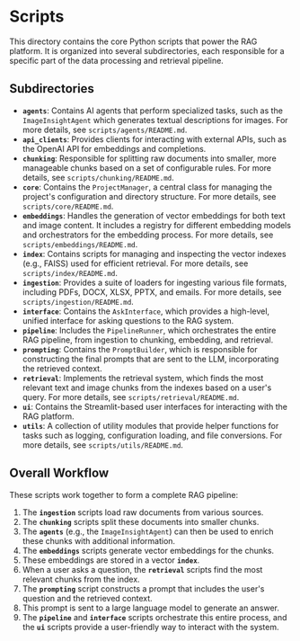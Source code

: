# Scripts

This directory contains the core Python scripts that power the RAG platform. It is organized into several subdirectories, each responsible for a specific part of the data processing and retrieval pipeline.

## Subdirectories

- **`agents`**: Contains AI agents that perform specialized tasks, such as the `ImageInsightAgent` which generates textual descriptions for images. For more details, see `scripts/agents/README.md`.
- **`api_clients`**: Provides clients for interacting with external APIs, such as the OpenAI API for embeddings and completions.
- **`chunking`**: Responsible for splitting raw documents into smaller, more manageable chunks based on a set of configurable rules. For more details, see `scripts/chunking/README.md`.
- **`core`**: Contains the `ProjectManager`, a central class for managing the project's configuration and directory structure. For more details, see `scripts/core/README.md`.
- **`embeddings`**: Handles the generation of vector embeddings for both text and image content. It includes a registry for different embedding models and orchestrators for the embedding process. For more details, see `scripts/embeddings/README.md`.
- **`index`**: Contains scripts for managing and inspecting the vector indexes (e.g., FAISS) used for efficient retrieval. For more details, see `scripts/index/README.md`.
- **`ingestion`**: Provides a suite of loaders for ingesting various file formats, including PDFs, DOCX, XLSX, PPTX, and emails. For more details, see `scripts/ingestion/README.md`.
- **`interface`**: Contains the `AskInterface`, which provides a high-level, unified interface for asking questions to the RAG system.
- **`pipeline`**: Includes the `PipelineRunner`, which orchestrates the entire RAG pipeline, from ingestion to chunking, embedding, and retrieval.
- **`prompting`**: Contains the `PromptBuilder`, which is responsible for constructing the final prompts that are sent to the LLM, incorporating the retrieved context.
- **`retrieval`**: Implements the retrieval system, which finds the most relevant text and image chunks from the indexes based on a user's query. For more details, see `scripts/retrieval/README.md`.
- **`ui`**: Contains the Streamlit-based user interfaces for interacting with the RAG platform.
- **`utils`**: A collection of utility modules that provide helper functions for tasks such as logging, configuration loading, and file conversions. For more details, see `scripts/utils/README.md`.

## Overall Workflow

These scripts work together to form a complete RAG pipeline:

1.  The **`ingestion`** scripts load raw documents from various sources.
2.  The **`chunking`** scripts split these documents into smaller chunks.
3.  The **`agents`** (e.g., the `ImageInsightAgent`) can then be used to enrich these chunks with additional information.
4.  The **`embeddings`** scripts generate vector embeddings for the chunks.
5.  These embeddings are stored in a vector **`index`**.
6.  When a user asks a question, the **`retrieval`** scripts find the most relevant chunks from the index.
7.  The **`prompting`** script constructs a prompt that includes the user's question and the retrieved context.
8.  This prompt is sent to a large language model to generate an answer.
9.  The **`pipeline`** and **`interface`** scripts orchestrate this entire process, and the **`ui`** scripts provide a user-friendly way to interact with the system.
